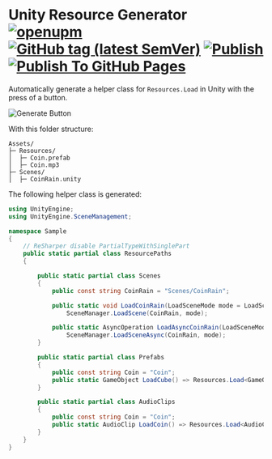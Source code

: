 # Unity Resource Generator [![openupm](https://img.shields.io/npm/v/com.autsoft.unityresourcegenerator?label=openupm&registry_uri=https://package.openupm.com)](https://openupm.com/packages/com.autsoft.unityresourcegenerator/) [![GitHub tag (latest SemVer)](https://img.shields.io/github/v/release/AutSoft/UnityResourceGenerator?style=flat)](https://github.com/AutSoft/UnityResourceGenerator/releases/latest) [![Publish](https://github.com/AutSoft/UnityResourceGenerator/actions/workflows/publish.yml/badge.svg)](https://github.com/AutSoft/UnityResourceGenerator/actions/workflows/publish.yml) [![Publish To GitHub Pages](https://github.com/AutSoft/UnityResourceGenerator/actions/workflows/publish-to-gh-pages.yml/badge.svg)](https://github.com/AutSoft/UnityResourceGenerator/actions/workflows/publish-to-gh-pages.yml)

Automatically generate a helper class for `Resources.Load` in Unity with the press of a button.

![Generate Button](~/images/intro/GenerateButton.png)

With this folder structure:

```
Assets/
├─ Resources/
│  ├─ Coin.prefab
│  ├─ Coin.mp3
├─ Scenes/
│  ├─ CoinRain.unity
```

The following helper class is generated:

```csharp
using UnityEngine;
using UnityEngine.SceneManagement;

namespace Sample
{
    // ReSharper disable PartialTypeWithSinglePart
    public static partial class ResourcePaths
    {

        public static partial class Scenes
        {
            public const string CoinRain = "Scenes/CoinRain";

            public static void LoadCoinRain(LoadSceneMode mode = LoadSceneMode.Single) =>
                SceneManager.LoadScene(CoinRain, mode);

            public static AsyncOperation LoadAsyncCoinRain(LoadSceneMode mode = LoadSceneMode.Single) =>
                SceneManager.LoadSceneAsync(CoinRain, mode);
        }

        public static partial class Prefabs
        {
            public const string Coin = "Coin";
            public static GameObject LoadCube() => Resources.Load<GameObject>(Coin);
        }

        public static partial class AudioClips
        {
            public const string Coin = "Coin";
            public static AudioClip LoadCoin() => Resources.Load<AudioClip>(Coin);
        }
    }
}
```
